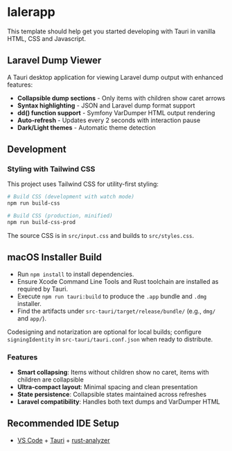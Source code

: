 # lalerapp

This template should help get you started developing with Tauri in vanilla HTML, CSS and Javascript.

## Laravel Dump Viewer

A Tauri desktop application for viewing Laravel dump output with enhanced features:

- **Collapsible dump sections** - Only items with children show caret arrows
- **Syntax highlighting** - JSON and Laravel dump format support  
- **dd() function support** - Symfony VarDumper HTML output rendering
- **Auto-refresh** - Updates every 2 seconds with interaction pause
- **Dark/Light themes** - Automatic theme detection

## Development

### Styling with Tailwind CSS

This project uses Tailwind CSS for utility-first styling:

```bash
# Build CSS (development with watch mode)
npm run build-css

# Build CSS (production, minified)
npm run build-css-prod
```

The source CSS is in `src/input.css` and builds to `src/styles.css`.

## macOS Installer Build

- Run `npm install` to install dependencies.
- Ensure Xcode Command Line Tools and Rust toolchain are installed as required by Tauri.
- Execute `npm run tauri:build` to produce the `.app` bundle and `.dmg` installer.
- Find the artifacts under `src-tauri/target/release/bundle/` (e.g., `dmg/` and `app/`).

Codesigning and notarization are optional for local builds; configure `signingIdentity` in `src-tauri/tauri.conf.json` when ready to distribute.

### Features

- **Smart collapsing**: Items without children show no caret, items with children are collapsible
- **Ultra-compact layout**: Minimal spacing and clean presentation
- **State persistence**: Collapsible states maintained across refreshes
- **Laravel compatibility**: Handles both text dumps and VarDumper HTML

## Recommended IDE Setup

- [VS Code](https://code.visualstudio.com/) + [Tauri](https://marketplace.visualstudio.com/items?itemName=tauri-apps.tauri-vscode) + [rust-analyzer](https://marketplace.visualstudio.com/items?itemName=rust-lang.rust-analyzer)
